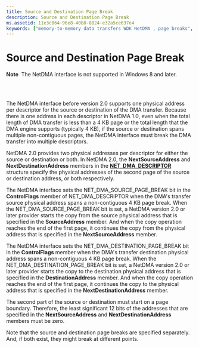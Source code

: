 ```yaml
---
title: Source and Destination Page Break
description: Source and Destination Page Break
ms.assetid: 11e3c064-96e8-40b8-8824-e32a5ce637e4
keywords: ["memory-to-memory data transfers WDK NetDMA , page breaks", "data transfers WDK NetDMA , page breaks", "transferring data WDK NetDMA , page breaks", "DMA transfers WDK NetDMA , page breaks", "NetDMA WDK networking , page breaks", "source page breaks WDK NetDMA", "destination page breaks WDK NetDMA", "page breaks WDK NetDMA", "NetDMA 2.0 WDK networking , page breaks"]
---
```


# Source and Destination Page Break


**Note**  The NetDMA interface is not supported in Windows 8 and later.

 

## <a href="" id="ddk-source-and-destination-page-break-ng"></a>


The NetDMA interface before version 2.0 supports one physical address per descriptor for the source or destination of the DMA transfer. Because there is one address in each descriptor in NetDMA 1.0, even when the total length of DMA transfer is less than a 4 KB page or the total length that the DMA engine supports (typically 4 KB), if the source or destination spans multiple non-contiguous pages, the NetDMA interface must break the DMA transfer into multiple descriptors.

NetDMA 2.0 provides two physical addresses per descriptor for either the source or destination or both. In NetDMA 2.0, the **NextSourceAddress** and **NextDestinationAddress** members in the [**NET\_DMA\_DESCRIPTOR**](https://msdn.microsoft.com/library/windows/hardware/ff568734) structure specify the physical addresses of the second page of the source or destination address, or both respectively.

The NetDMA interface sets the NET\_DMA\_SOURCE\_PAGE\_BREAK bit in the **ControlFlags** member of NET\_DMA\_DESCRIPTOR when the DMA's transfer source physical address spans a non-contiguous 4 KB page break. When the NET\_DMA\_SOURCE\_PAGE\_BREAK bit is set, a NetDMA version 2.0 or later provider starts the copy from the source physical address that is specified in the **SourceAddress** member. And when the copy operation reaches the end of the first page, it continues the copy from the physical address that is specified in the **NextSourceAddress** member.

The NetDMA interface sets the NET\_DMA\_DESTINATION\_PAGE\_BREAK bit in the **ControlFlags** member when the DMA's transfer destination physical address spans a non-contiguous 4 KB page break. When the NET\_DMA\_DESTINATION\_PAGE\_BREAK bit is set, a NetDMA version 2.0 or later provider starts the copy to the destination physical address that is specified in the **DestinationAddress** member. And when the copy operation reaches the end of the first page, it continues the copy to the physical address that is specified in the **NextDestinationAddress** member.

The second part of the source or destination must start on a page boundary. Therefore, the least significant 12 bits of the addresses that are specified in the **NextSourceAddress** and **NextDestinationAddress** members must be zero.

Note that the source and destination page breaks are specified separately. And, if both exist, they might break at different points.

 

 






